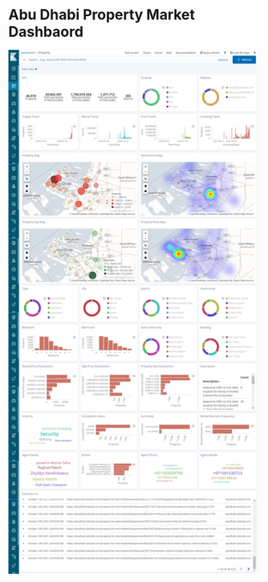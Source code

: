 # Abu Dhabi Property Market Dashbaord

<img src="screencapture-localhost-3974-app-kibana-2021-10-14-12_05_47.png" width="1000">


